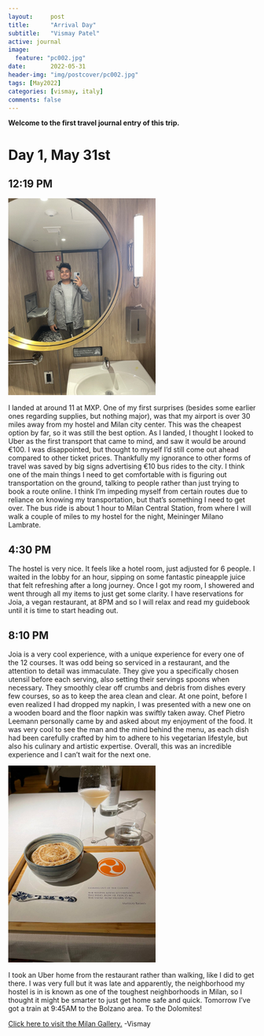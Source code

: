 ```yaml
---
layout:     post
title:      "Arrival Day"
subtitle:   "Vismay Patel"
active: journal
image:
  feature: "pc002.jpg"
date:       2022-05-31
header-img: "img/postcover/pc002.jpg"
tags: [May2022]
categories: [vismay, italy]
comments: false
---
```


**Welcome to the first travel journal entry of this trip.**

# Day 1, May 31st

## 12:19 PM

<img src="/gallery/archive/2022-May-Milan/photo1653953989.jpeg" alt="picture" class="center" width="300"/>

I landed at around 11 at MXP. One of my first surprises (besides some earlier ones regarding supplies, but nothing major), was that my airport is over 30 miles away from my hostel and Milan city center. This was the cheapest option by far, so it was still the best option. As I landed, I thought I looked to Uber as the first transport that came to mind, and saw it would be around €100. I was disappointed, but thought to myself I’d still come out ahead compared to other ticket prices. Thankfully my ignorance to other forms of travel was saved by big signs advertising €10 bus rides to the city. I think one of the main things I need to get comfortable with is figuring out transportation on the ground, talking to people rather than just trying to book a route online. I think I’m impeding myself from certain routes due to reliance on knowing my transportation, but that’s something I need to get over. The bus ride is about 1 hour to Milan Central Station, from where I will walk a couple of miles to my hostel for the night, Meininger Milano Lambrate. 

## 4:30 PM

The hostel is very nice. It feels like a hotel room, just adjusted for 6 people. I waited in the lobby for an hour, sipping on some fantastic pineapple juice that felt refreshing after a long journey. Once I got my room, I showered and went through all my items to just get some clarity. I have reservations for Joia, a vegan restaurant, at 8PM and so I will relax and read my guidebook until it is time to start heading out. 

## 8:10 PM

Joia is a very cool experience, with a unique experience for every one of the 12 courses. It was odd being so serviced in a restaurant, and the attention to detail was immaculate. They give you a specifically chosen utensil before each serving, also setting their servings spoons when necessary. They smoothly clear off crumbs and debris from dishes every few courses, so as to keep the area clean and clear. At one point, before I even realized I had dropped my napkin, I was presented with a new one on a wooden board and the floor napkin was swiftly taken away. Chef Pietro Leemann personally came by and asked about my enjoyment of the food. It was very cool to see the man and the mind behind the menu, as each dish had been carefully crafted by him to adhere to his vegetarian lifestyle, but also his culinary and artistic expertise. Overall, this was an incredible experience and I can’t wait for the next one. 

<img src="/gallery/archive/2022-May-Milan/msg38503476-422138.jpg" alt="picture" width="300" class="center"/>

I took an Uber home from the restaurant rather than walking, like I did to get there. I was very full but it was late and apparently, the neighborhood my hostel is in is known as one of the toughest neighborhoods in Milan, so I thought it might be smarter to just get home safe and quick. Tomorrow I’ve got a train at 9:45AM to the Bolzano area. 
To the Dolomites!

 <a href="https://vismaytravels.com//gallery/gallery-22May-Milan/">Click here to visit the Milan Gallery.</a> 
-Vismay 